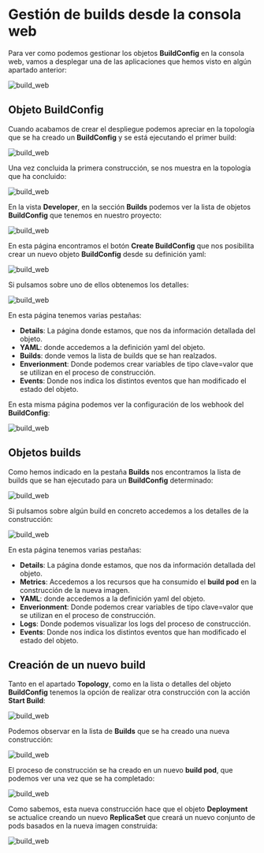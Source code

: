 # Gestión de builds desde la consola web

Para ver como podemos gestionar los objetos **BuildConfig** en la consola web, vamos a desplegar una de las aplicaciones que hemos visto en algún apartado anterior:

![build_web](img/build_web1.png)

## Objeto BuildConfig

Cuando acabamos de crear el despliegue podemos apreciar en la topología que se ha creado un **BuildConfig** y se está ejecutando el primer build:

![build_web](img/build_web2.png)

Una vez concluida la primera construcción, se nos muestra en la topología que ha concluido:

![build_web](img/build_web3.png)

En la vista **Developer**, en la sección **Builds** podemos ver la lista de objetos **BuildConfig** que tenemos en nuestro proyecto:

![build_web](img/build_web4.png)

En esta página encontramos el botón **Create BuildConfig** que nos posibilita crear un nuevo objeto **BuildConfig** desde su definición yaml:

![build_web](img/build_web5.png)

Si pulsamos sobre uno de ellos obtenemos los detalles:

![build_web](img/build_web6.png)

En esta página tenemos varias pestañas: 
* **Details**: La página donde estamos, que nos da información detallada del objeto.
* **YAML**: donde accedemos a la definición yaml del objeto.
* **Builds**: donde vemos la lista de builds que se han realzados.
* **Enverionment**: Donde podemos crear variables de tipo clave=valor que se utilizan en el proceso de construcción.
* **Events**: Donde nos indica los distintos eventos que han modificado el estado del objeto.

En esta misma página podemos ver la configuración de los webhook del **BuildConfig**:

![build_web](img/build_web7.png)

## Objetos builds

Como hemos indicado en la pestaña **Builds** nos encontramos la lista de builds que se han ejecutado para un **BuildConfig** determinado:

![build_web](img/build_web8.png)

Si pulsamos sobre algún build en concreto accedemos a los detalles de la construcción:

![build_web](img/build_web9.png)

En esta página tenemos varias pestañas: 
* **Details**: La página donde estamos, que nos da información detallada del objeto.
* **Metrics**: Accedemos a los recursos que ha consumido el **build pod** en la construcción de la nueva imagen.
* **YAML**: donde accedemos a la definición yaml del objeto.
* **Enverionment**: Donde podemos crear variables de tipo clave=valor que se utilizan en el proceso de construcción.
* **Logs**: Donde podemos visualizar los logs del proceso de construcción.
* **Events**: Donde nos indica los distintos eventos que han modificado el estado del objeto.

## Creación de un nuevo build

Tanto en el apartado **Topology**, como en la lista o detalles del objeto **BuildConfig** tenemos la opción de realizar otra construcción con la acción **Start Build**:

![build_web](img/build_web10.png)

Podemos observar en la lista de **Builds** que se ha creado una nueva construcción:

![build_web](img/build_web11.png)

El proceso de construcción se ha creado en un nuevo **build pod**, que podemos ver una vez que se ha completado:

![build_web](img/build_web13.png)

Como sabemos, esta nueva construcción hace que el objeto **Deployment** se actualice creando un nuevo **ReplicaSet** que creará un nuevo conjunto de pods basados en la nueva imagen construida:

![build_web](img/build_web12.png)